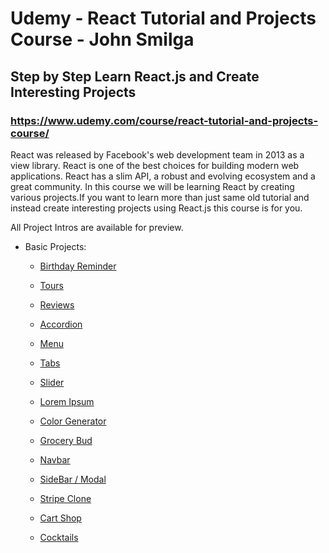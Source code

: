 # Udemy - React Tutorial and Projects Course - John Smilga

## Step by Step Learn React.js and Create Interesting Projects

### https://www.udemy.com/course/react-tutorial-and-projects-course/

React was released by Facebook's web development team in 2013 as a view library. React is one of the best choices for building modern web applications. React has a slim API, a robust and evolving ecosystem and a great community. In this course we will be learning React by creating various projects.If you want to learn more than just same old tutorial and instead create interesting projects using React.js this course is for you.

All Project Intros are available for preview.

- Basic Projects:

  - [Birthday Reminder](https://github.com/MunrraMT/react-tutorial-and-projects-course/tree/main/birthday-reminder)

  - [Tours](https://github.com/MunrraMT/react-tutorial-and-projects-course/tree/main/tours)

  - [Reviews](https://github.com/MunrraMT/react-tutorial-and-projects-course/tree/main/reviews)

  - [Accordion](https://github.com/MunrraMT/react-tutorial-and-projects-course/tree/main/accordion)

  - [Menu](https://github.com/MunrraMT/react-tutorial-and-projects-course/tree/main/menu)

  - [Tabs](https://github.com/MunrraMT/react-tutorial-and-projects-course/tree/main/tabs)

  - [Slider](https://github.com/MunrraMT/react-tutorial-and-projects-course/tree/main/slider)

  - [Lorem Ipsum](https://github.com/MunrraMT/react-tutorial-and-projects-course/tree/main/lorem-ipsum)

  - [Color Generator](https://github.com/MunrraMT/react-tutorial-and-projects-course/tree/main/color-generator)

  - [Grocery Bud](https://github.com/MunrraMT/react-tutorial-and-projects-course/tree/main/grocery-bud)

  - [Navbar](https://github.com/MunrraMT/react-tutorial-and-projects-course/tree/main/navbar)

  - [SideBar / Modal](https://github.com/MunrraMT/react-tutorial-and-projects-course/tree/main/sidebar-modal)

  - [Stripe Clone](https://github.com/MunrraMT/react-tutorial-and-projects-course/tree/main/stripe)

  - [Cart Shop](https://github.com/MunrraMT/react-tutorial-and-projects-course/tree/main/cart-shop)

  - [Cocktails](https://github.com/MunrraMT/react-tutorial-and-projects-course/tree/main/cocktails)
